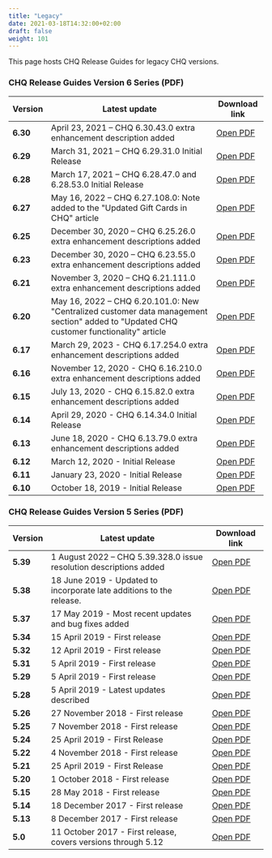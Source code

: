 ```yaml
---
title: "Legacy"
date: 2021-03-18T14:32:00+02:00
draft: false
weight: 101
---
```


This page hosts CHQ Release Guides for legacy CHQ versions.

### CHQ Release Guides Version 6 Series (PDF)

| Version  | Latest update  | Download link |
| -------- | -------------- | ------------- |
| **6.30** | April 23, 2021 – CHQ 6.30.43.0 extra enhancement description added | [Open PDF](https://twc-pedia-data.teamworkinsight.com/pdf/relguides/CHQ%20Release%20Guide%20V6.30_04-23-2021.pdf) |
| **6.29** | March 31, 2021 – CHQ 6.29.31.0 Initial Release | [Open PDF](https://twc-pedia-data.teamworkinsight.com/pdf/relguides/Teamwork%20CHQ%206.29%20Release%20Guide.pdf) |
| **6.28** | March 17, 2021 – CHQ 6.28.47.0 and 6.28.53.0 Initial Release | [Open PDF](https://twc-pedia-data.teamworkinsight.com/pdf/relguides/6.28%20CHQ%20Release%20Guide_03-17-21.pdf) |
| **6.27** | May 16, 2022 – CHQ 6.27.108.0: Note added to the "Updated Gift Cards in CHQ" article | [Open PDF](https://twc-pedia-data.teamworkinsight.com/pdf/relguides/V6.27%20CHQ%20Release%20Guide_05-16-2022.pdf) |
| **6.25** | December 30, 2020 – CHQ 6.25.26.0 extra enhancement descriptions added | [Open PDF](https://twc-pedia-data.teamworkinsight.com/pdf/relguides/6.25.26.0%20CHQ%20Release%20Guide.pdf) |
| **6.23** | December 30, 2020 – CHQ 6.23.55.0 extra enhancement descriptions added | [Open PDF](https://twc-pedia-data.teamworkinsight.com/pdf/relguides/CHQ%20Release%20Guide%20V6.23.55.0.pdf) |
| **6.21** | November 3, 2020 – CHQ 6.21.111.0 extra enhancement descriptions added | [Open PDF](https://twc-pedia-data.teamworkinsight.com/pdf/relguides/CHQ%20Release%20Guide%20Version%206.21.111.0_2020-11-03.pdf) |
| **6.20** | May 16, 2022 – CHQ 6.20.101.0: New "Centralized customer data management section" added to "Updated CHQ customer functionality" article | [Open PDF](https://twc-pedia-data.teamworkinsight.com/pdf/relguides/Teamwork%20CHQ%206.20%20Release%20Guide_05-16-2022.pdf) |
| **6.17** | March 29, 2023 - CHQ 6.17.254.0 extra enhancement descriptions added | [Open PDF](https://twc-pedia-data.teamworkinsight.com/pdf/relguides/CHQ%20Release%20Guide%20V6.17_29-03-2023.pdf) |
| **6.16** | November 12, 2020 - CHQ 6.16.210.0 extra enhancement descriptions added | [Open PDF](https://twc-pedia-data.teamworkinsight.com/pdf/relguides/CHQ%20Release%20Guide%20version%206.16.210.0_2020-11-12.pdf) |
| **6.15** | July 13, 2020 - CHQ 6.15.82.0 extra enhancement descriptions added | [Open PDF](https://twc-pedia-data.teamworkinsight.com/pdf/relguides/Teamwork%20CHQ%206.15%20Release%20Guide_07-13-20.pdf) |
| **6.14** | April 29, 2020 - CHQ 6.14.34.0 Initial Release | [Open PDF](https://twc-pedia-data.teamworkinsight.com/pdf/relguides/Teamwork%206.14%20CHQ%20Release%20Guide_R1.pdf) |
| **6.13** | June 18, 2020 - CHQ 6.13.79.0 extra enhancement descriptions added | [Open PDF](https://twc-pedia-data.teamworkinsight.com/pdf/relguides/Teamwork%206.13%20CHQ%20Release%20Guide_18-06.pdf) |
| **6.12** | March 12, 2020 - Initial Release | [Open PDF](https://twc-pedia-data.teamworkinsight.com/pdf/relguides/Teamwork%20CHQ%206.12.62%20Release%20Guide.pdf) |
| **6.11** | January 23, 2020 - Initial Release | [Open PDF](https://twc-pedia-data.teamworkinsight.com/pdf/relguides/Teamwork%20CHQ%206.11%20Release%20Guide.pdf) |
| **6.10** | October 18, 2019 - Initial Release | [Open PDF](https://twc-pedia-data.teamworkinsight.com/pdf/relguides/Teamwork%20CHQ%206.10%20Release%20Guide.pdf) |

### CHQ Release Guides Version 5 Series (PDF)

| Version  | Latest update  | Download link |
| -------- | -------------- | ------------- |
| **5.39** | 1 August 2022 – CHQ 5.39.328.0 issue resolution descriptions added | [Open PDF](https://twc-pedia-data.teamworkinsight.com/pdf/relguides/Teamwork%20CHQ%205.39%20Release%20Guide_01-08-2022.pdf) |
| **5.38** | 18 June 2019 - Updated to incorporate late additions to the release. | [Open PDF](https://twc-pedia-data.teamworkinsight.com/pdf/relguides/Teamwork%20CHQ%205.38%20Release%20Guide.pdf) |
| **5.37** | 17 May 2019 - Most recent updates and bug fixes added | [Open PDF](https://twc-pedia-data.teamworkinsight.com/pdf/relguides/Teamwork%20CHQ%205.38%20Release%20Guide.pdf) |
| **5.34** | 15 April 2019 - First release | [Open PDF](https://twc-pedia-data.teamworkinsight.com/pdf/relguides/Teamwork%20CHQ%205.34%20Release%20Guide_R1.pdf) |
| **5.32** | 12 April 2019 - First release | [Open PDF](https://twc-pedia-data.teamworkinsight.com/pdf/relguides/Teamwork%20CHQ%205.34%20Release%20Guide_R1.pdf) |
| **5.31** | 5 April 2019 - First release | [Open PDF](https://twc-pedia-data.teamworkinsight.com/pdf/relguides/Teamwork%20CHQ%205.31%20Release%20Guide_R2.pdf) |
| **5.29** | 5 April 2019 - First release | [Open PDF](https://twc-pedia-data.teamworkinsight.com/pdf/relguides/Teamwork%20CHQ%205.31%20Release%20Guide_R2.pdf) |
| **5.28** | 5 April 2019 - Latest updates described | [Open PDF](https://twc-pedia-data.teamworkinsight.com/pdf/relguides/Teamwork%20CHQ%205.28%20Release%20Guide_R1.pdf) |
| **5.26** | 27 November 2018 - First release | [Open PDF](https://twc-pedia-data.teamworkinsight.com/pdf/relguides/Teamwork%20CHQ%205.28%20Release%20Guide_R1.pdf) |
| **5.25** | 7 November 2018 - First release | [Open PDF](https://twc-pedia-data.teamworkinsight.com/pdf/relguides/Teamwork%20CHQ%205.25%20Release%20Guide_R2.pdf) |
| **5.24** | 25 April 2019 - First Release | [Open PDF](https://twc-pedia-data.teamworkinsight.com/pdf/relguides/Teamwork%20CHQ%205.25%20Release%20Guide_R2.pdf) |
| **5.22** | 4 November 2018 - First release | [Open PDF](https://twc-pedia-data.teamworkinsight.com/pdf/relguides/Teamwork%20CHQ%205.22%20Release%20Guide_R2.pdf) |
| **5.21** | 25 April 2019 - First Release | [Open PDF](https://twc-pedia-data.teamworkinsight.com/pdf/relguides/Teamwork%20CHQ%205.22%20Release%20Guide_R2.pdf) |
| **5.20** | 1 October 2018 - First release | [Open PDF](https://twc-pedia-data.teamworkinsight.com/pdf/relguides/Teamwork%20CHQ%205.20%20Release%20Guide_R1.pdf) |
| **5.15** | 28 May 2018 - First release | [Open PDF](https://twc-pedia-data.teamworkinsight.com/pdf/relguides/Teamwork%20CHQ%205.20%20Release%20Guide_R1.pdf) |
| **5.14** | 18 December 2017 - First release | [Open PDF](https://twc-pedia-data.teamworkinsight.com/pdf/relguides/Teamwork%20CHQ%205.14%20Release%20Guide.pdf) |
| **5.13** | 8 December 2017 - First release | [Open PDF](https://twc-pedia-data.teamworkinsight.com/pdf/relguides/Teamwork%20CHQ%205.14%20Release%20Guide.pdf) |
| **5.0**  | 11 October 2017 - First release, covers versions through 5.12 | [Open PDF](https://twc-pedia-data.teamworkinsight.com/pdf/relguides/Teamwork%20CHQ%205.0%20Release%20Guide_R2.pdf) |
